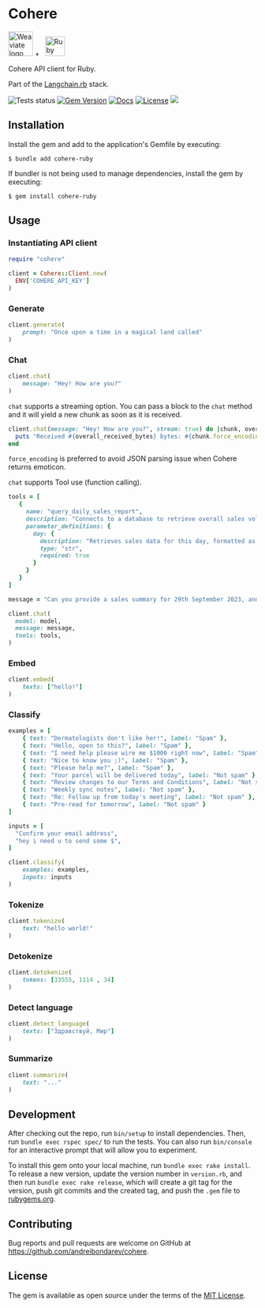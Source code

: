 # Cohere

<p>
    <img alt='Weaviate logo' src='https://static.wikia.nocookie.net/logopedia/images/d/d4/Cohere_2023.svg/revision/latest?cb=20230419182227' height='50' />
    +&nbsp;&nbsp;
    <img alt='Ruby logo' src='https://user-images.githubusercontent.com/541665/230231593-43861278-4550-421d-a543-fd3553aac4f6.png' height='40' />
</p>

Cohere API client for Ruby.

Part of the [Langchain.rb](https://github.com/andreibondarev/langchainrb) stack.

![Tests status](https://github.com/andreibondarev/cohere-ruby/actions/workflows/ci.yml/badge.svg)
[![Gem Version](https://badge.fury.io/rb/cohere-ruby.svg)](https://badge.fury.io/rb/cohere-ruby)
[![Docs](http://img.shields.io/badge/yard-docs-blue.svg)](http://rubydoc.info/gems/cohere-ruby)
[![License](https://img.shields.io/badge/license-MIT-green.svg)](https://github.com/andreibondarev/cohere-ruby/blob/main/LICENSE.txt)
[![](https://dcbadge.vercel.app/api/server/WDARp7J2n8?compact=true&style=flat)](https://discord.gg/WDARp7J2n8)

## Installation

Install the gem and add to the application's Gemfile by executing:

    $ bundle add cohere-ruby

If bundler is not being used to manage dependencies, install the gem by executing:

    $ gem install cohere-ruby

## Usage

### Instantiating API client

```ruby
require "cohere"

client = Cohere::Client.new(
  ENV['COHERE_API_KEY']
)
```

### Generate

```ruby
client.generate(
    prompt: "Once upon a time in a magical land called"
)
```

### Chat

```ruby
client.chat(
    message: "Hey! How are you?"
)
```

`chat` supports a streaming option. You can pass a block to the `chat` method and it will yield a new chunk as soon as it is received.

```ruby
client.chat(message: "Hey! How are you?", stream: true) do |chunk, overall_received_bytes|
  puts "Received #{overall_received_bytes} bytes: #{chunk.force_encoding(Encoding::UTF_8)}"
end
```

`force_encoding` is preferred to avoid JSON parsing issue when Cohere returns emoticon.

`chat` supports Tool use (function calling).

```ruby
tools = [
   {
     name: "query_daily_sales_report",
     description: "Connects to a database to retrieve overall sales volumes and sales information for a given day.",
     parameter_definitions: {
       day: {
         description: "Retrieves sales data for this day, formatted as YYYY-MM-DD.",
         type: "str",
         required: true
       }
     }
   }
]

message = "Can you provide a sales summary for 29th September 2023, and also give me some details about the products in the 'Electronics' category, for example their prices and stock levels?"

client.chat(
  model: model,
  message: message,
  tools: tools,
)
```



### Embed

```ruby
client.embed(
    texts: ["hello!"]
)
```

### Classify

```ruby
examples = [
    { text: "Dermatologists don't like her!", label: "Spam" },
    { text: "Hello, open to this?", label: "Spam" },
    { text: "I need help please wire me $1000 right now", label: "Spam" },
    { text: "Nice to know you ;)", label: "Spam" },
    { text: "Please help me?", label: "Spam" },
    { text: "Your parcel will be delivered today", label: "Not spam" },
    { text: "Review changes to our Terms and Conditions", label: "Not spam" },
    { text: "Weekly sync notes", label: "Not spam" },
    { text: "Re: Follow up from today's meeting", label: "Not spam" },
    { text: "Pre-read for tomorrow", label: "Not spam" }
]

inputs = [
  "Confirm your email address",
  "hey i need u to send some $",
]

client.classify(
    examples: examples,
    inputs: inputs
)
```

### Tokenize

```ruby
client.tokenize(
    text: "hello world!"
)
```

### Detokenize

```ruby
client.detokenize(
    tokens: [33555, 1114 , 34]
)
```

### Detect language

```ruby
client.detect_language(
    texts: ["Здравствуй, Мир"]
)
```

### Summarize

```ruby
client.summarize(
    text: "..."
)
```

## Development

After checking out the repo, run `bin/setup` to install dependencies. Then, run `bundle exec rspec spec/` to run the tests. You can also run `bin/console` for an interactive prompt that will allow you to experiment.

To install this gem onto your local machine, run `bundle exec rake install`. To release a new version, update the version number in `version.rb`, and then run `bundle exec rake release`, which will create a git tag for the version, push git commits and the created tag, and push the `.gem` file to [rubygems.org](https://rubygems.org).

## Contributing

Bug reports and pull requests are welcome on GitHub at https://github.com/andreibondarev/cohere.

## License

The gem is available as open source under the terms of the [MIT License](https://opensource.org/licenses/MIT).

